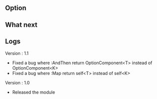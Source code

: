 ## Option

## What next

## Logs

Version : 1.1
- Fixed a bug where :AndThen return OptionComponent<<T>T> instead of OptionComponent<<K>K>
- Fixed a bug where :Map return self<<T>T> instead of self<<K>K>

Version : 1.0
- Released the module
